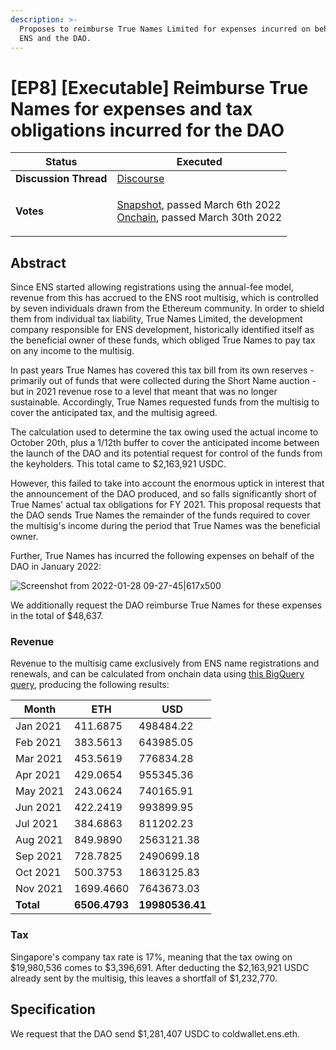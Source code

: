 ```yaml
---
description: >-
  Proposes to reimburse True Names Limited for expenses incurred on behalf of
  ENS and the DAO.
---
```


# \[EP8] \[Executable] Reimburse True Names for expenses and tax obligations incurred for the DAO

| **Status**            | Executed                                                                                                                                                                                                                                                                                                                                                                                         |
| --------------------- | ------------------------------------------------------------------------------------------------------------------------------------------------------------------------------------------------------------------------------------------------------------------------------------------------------------------------------------------------------------------------------------------------ |
| **Discussion Thread** | [Discourse](https://discuss.ens.domains/t/ep8-executable-reimburse-true-names-for-expenses-and-tax-obligations-incurred-on-behalf-of-the-dao/10053)                                                                                                                                                                                                                                              |
| **Votes**             | <p><a href="https://snapshot.org/#/ens.eth/proposal/0xdf7e59e58ab0cf5ee0a591bd65369db3ee5091ae3b7ca696a0d31c2eac9959f5">Snapshot</a>, passed March 6th 2022<br><a href="https://www.withtally.com/governance/eip155:1:0x323A76393544d5ecca80cd6ef2A560C6a395b7E3/proposal/82659277767818009782194204088226418907972756681918239480374274857360772298879">Onchain</a>, passed March 30th 2022</p> |

## Abstract

Since ENS started allowing registrations using the annual-fee model, revenue from this has accrued to the ENS root multisig, which is controlled by seven individuals drawn from the Ethereum community. In order to shield them from individual tax liability, True Names Limited, the development company responsible for ENS development, historically identified itself as the beneficial owner of these funds, which obliged True Names to pay tax on any income to the multisig.

In past years True Names has covered this tax bill from its own reserves - primarily out of funds that were collected during the Short Name auction - but in 2021 revenue rose to a level that meant that was no longer sustainable. Accordingly, True Names requested funds from the multisig to cover the anticipated tax, and the multisig agreed.

The calculation used to determine the tax owing used the actual income to October 20th, plus a 1/12th buffer to cover the anticipated income between the launch of the DAO and its potential request for control of the funds from the keyholders. This total came to $2,163,921 USDC.

However, this failed to take into account the enormous uptick in interest that the announcement of the DAO produced, and so falls significantly short of True Names' actual tax obligations for FY 2021. This proposal requests that the DAO sends True Names the remainder of the funds required to cover the multisig's income during the period that True Names was the beneficial owner.

Further, True Names has incurred the following expenses on behalf of the DAO in January 2022:

![Screenshot from 2022-01-28 09-27-45|617x500](upload://1jcGsmCKdHJpl5D0a7CAKr6Bmmd.png)

We additionally request the DAO reimburse True Names for these expenses in the total of $48,637.

### Revenue

Revenue to the multisig came exclusively from ENS name registrations and renewals, and can be calculated from onchain data using [this BigQuery query](https://gist.github.com/Arachnid/dfd374886a3e6b0a0eb17b26703d776a), producing the following results:

| Month     | ETH           | USD             |
| --------- | ------------- | --------------- |
| Jan 2021  | 411.6875      | 498484.22       |
| Feb 2021  | 383.5613      | 643985.05       |
| Mar 2021  | 453.5619      | 776834.28       |
| Apr 2021  | 429.0654      | 955345.36       |
| May 2021  | 243.0624      | 740165.91       |
| Jun 2021  | 422.2419      | 993899.95       |
| Jul 2021  | 384.6863      | 811202.23       |
| Aug 2021  | 849.9890      | 2563121.38      |
| Sep 2021  | 728.7825      | 2490699.18      |
| Oct 2021  | 500.3753      | 1863125.83      |
| Nov 2021  | 1699.4660     | 7643673.03      |
| **Total** | **6506.4793** | **19980536.41** |

### Tax

Singapore's company tax rate is 17%, meaning that the tax owing on $19,980,536 comes to $3,396,691. After deducting the $2,163,921 USDC already sent by the multisig, this leaves a shortfall of $1,232,770.

## Specification

We request that the DAO send $1,281,407 USDC to coldwallet.ens.eth.
